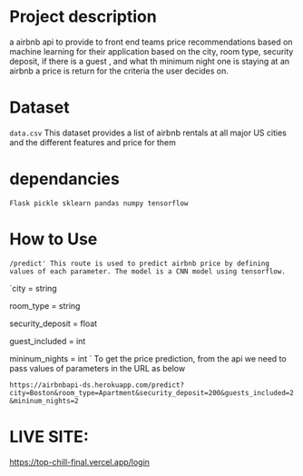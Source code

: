  # Project description 
 
 a airbnb api to provide to front end teams price recommendations based on machine learning for their application based on the city, room type, security deposit, if there is a guest , and what th minimum night one is staying at an airbnb a price is return for the criteria the user decides on.
 
 # Dataset 
 
 `
 data.csv
 `
 This dataset provides a list of airbnb rentals at all major US cities and the different features and price for them 
 
 # dependancies 
 
 `
 Flask
 pickle
 sklearn
 pandas
 numpy
 tensorflow
 `
 # How to Use 
 
 `/predict' This route is used to predict airbnb price by defining values of each parameter. The model is a CNN model using tensorflow.`

`city = string

room_type = string

security_deposit = float

guest_included = int

mininum_nights = int
`
To get the price prediction, from the api we need to pass values of parameters in the URL as below

`https://airbnbapi-ds.herokuapp.com/predict?city=Boston&room_type=Apartment&security_deposit=200&guests_included=2&mininum_nights=2`


# LIVE SITE:

https://top-chill-final.vercel.app/login
